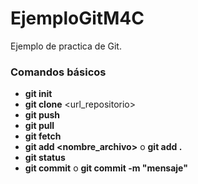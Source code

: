 # EjemploGitM4C

Ejemplo de practica de Git. 

### Comandos básicos
- **git init**
- **git clone** <url_repositorio>
- **git push**
- **git pull**
- **git fetch**
- **git add <nombre_archivo>** o **git add .**
- **git status**
- **git commit** o **git commit -m "mensaje"**